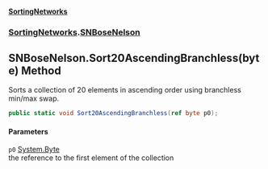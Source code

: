 #### [SortingNetworks](./index.md 'index')
### [SortingNetworks](./SortingNetworks.md 'SortingNetworks').[SNBoseNelson](./SortingNetworks-SNBoseNelson.md 'SortingNetworks.SNBoseNelson')
## SNBoseNelson.Sort20AscendingBranchless(byte) Method
Sorts a collection of 20 elements in ascending order using branchless min/max swap.  
```csharp
public static void Sort20AscendingBranchless(ref byte p0);
```
#### Parameters
<a name='SortingNetworks-SNBoseNelson-Sort20AscendingBranchless(byte)-p0'></a>
`p0` [System.Byte](https://docs.microsoft.com/en-us/dotnet/api/System.Byte 'System.Byte')  
the reference to the first element of the collection  
  
